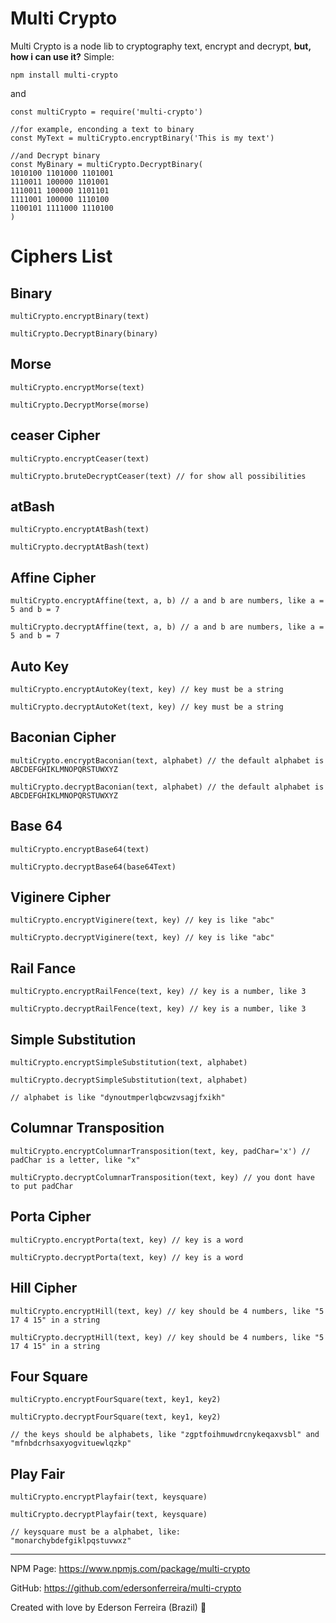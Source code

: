 # Multi Crypto

Multi Crypto is a node lib to cryptography text, encrypt and decrypt, **but, how i can use it?**
Simple:

```node
npm install multi-crypto
```

and

```node
const multiCrypto = require('multi-crypto')

//for example, enconding a text to binary
const MyText = multiCrypto.encryptBinary('This is my text')

//and Decrypt binary
const MyBinary = multiCrypto.DecryptBinary(
1010100 1101000 1101001 
1110011 100000 1101001 
1110011 100000 1101101 
1111001 100000 1110100 
1100101 1111000 1110100
)

```

# Ciphers List

## Binary

```node
multiCrypto.encryptBinary(text)

multiCrypto.DecryptBinary(binary)
```

## Morse

```node
multiCrypto.encryptMorse(text)

multiCrypto.DecryptMorse(morse)
```

## ceaser Cipher

```node
multiCrypto.encryptCeaser(text)

multiCrypto.bruteDecryptCeaser(text) // for show all possibilities
```

## atBash
```node
multiCrypto.encryptAtBash(text)

multiCrypto.decryptAtBash(text)
```

## Affine Cipher
```node
multiCrypto.encryptAffine(text, a, b) // a and b are numbers, like a = 5 and b = 7

multiCrypto.decryptAffine(text, a, b) // a and b are numbers, like a = 5 and b = 7
```

## Auto Key
```node
multiCrypto.encryptAutoKey(text, key) // key must be a string

multiCrypto.decryptAutoKet(text, key) // key must be a string
```

## Baconian Cipher
```node
multiCrypto.encryptBaconian(text, alphabet) // the default alphabet is ABCDEFGHIKLMNOPQRSTUWXYZ

multiCrypto.decryptBaconian(text, alphabet) // the default alphabet is ABCDEFGHIKLMNOPQRSTUWXYZ
```

## Base 64
```node
multiCrypto.encryptBase64(text)

multiCrypto.decryptBase64(base64Text)
```

## Viginere Cipher
```node
multiCrypto.encryptViginere(text, key) // key is like "abc"

multiCrypto.decryptViginere(text, key) // key is like "abc"
```

## Rail Fance
```node
multiCrypto.encryptRailFence(text, key) // key is a number, like 3

multiCrypto.decryptRailFence(text, key) // key is a number, like 3
```

## Simple Substitution
```node
multiCrypto.encryptSimpleSubstitution(text, alphabet)

multiCrypto.decryptSimpleSubstitution(text, alphabet)

// alphabet is like "dynoutmperlqbcwzvsagjfxikh"
```

## Columnar Transposition
```node
multiCrypto.encryptColumnarTransposition(text, key, padChar='x') // padChar is a letter, like "x"

multiCrypto.decryptColumnarTransposition(text, key) // you dont have to put padChar
```

## Porta Cipher
```node
multiCrypto.encryptPorta(text, key) // key is a word

multiCrypto.decryptPorta(text, key) // key is a word
```

## Hill Cipher
```node
multiCrypto.encryptHill(text, key) // key should be 4 numbers, like "5 17 4 15" in a string

multiCrypto.decryptHill(text, key) // key should be 4 numbers, like "5 17 4 15" in a string
```

## Four Square
```node
multiCrypto.encryptFourSquare(text, key1, key2)

multiCrypto.decryptFourSquare(text, key1, key2)

// the keys should be alphabets, like "zgptfoihmuwdrcnykeqaxvsbl" and "mfnbdcrhsaxyogvituewlqzkp"
```

## Play Fair
```node
multiCrypto.encryptPlayfair(text, keysquare)

multiCrypto.decryptPlayfair(text, keysquare)

// keysquare must be a alphabet, like:
"monarchybdefgiklpqstuvwxz"
```

---
NPM Page: https://www.npmjs.com/package/multi-crypto

GitHub: https://github.com/edersonferreira/multi-crypto

Created with love by Ederson Ferreira (Brazil) :green_heart:

